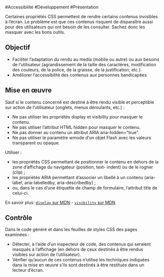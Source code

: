 
#Accessibilité #Développement #Présentation

Certaines propriétés CSS permettent de rendre certains contenus invisibles à l’écran. Le problème est que ces contenus risquent de disparaître aussi pour des utilisateurs qui ont besoin de les consulter. Sachez donc les masquer avec les bons outils.

Objectif
--------

*   Faciliter l’adaptation du rendu au media (mobile ou autre) ou aux besoins de l’utilisateur (agrandissement de la taille des caractères, modification des couleurs, de la police, de la graisse, de la justification, etc.).
*   Améliorer l’accessibilité des contenus aux personnes handicapées

Mise en œuvre
-------------

Sauf si le contenu concerné est destiné à être rendu visible et perceptible sur action de l’utilisateur (onglets, menus déroulants, etc.) :

*   Ne pas utiliser les propriétés display et visibility pour masquer le contenu.
*   Ne pas utiliser l’attribut HTML hidden pour masquer le contenu.
*   Ne pas donner au contenu un attribut ARIA aria-hidden="true".
*   Ne pas utiliser le paramètre wmode d’un objet Flash avec les valeurs transparent ou opaque.

Utiliser :

*   les propriétés CSS permettant de positionner le contenu en dehors de la zone d’affichage du navigateur (position, text- indent) ou de le rogner (clip) ;
*   les propriétés ARIA permettant d’associer un libellé à un contenu (aria-label, aria-labelledby, aria-describedby) ;
*   ou, dans le cas d’une étiquette de champ de formulaire, l’attribut title de celui-ci.

En savoir plus: [`display` sur MDN](https://developer.mozilla.org/fr/docs/Web/CSS/display) - [`visibility` sur MDN](https://developer.mozilla.org/fr/docs/Web/CSS/visibility)

Contrôle
--------

Dans le code généré et dans les feuilles de styles CSS des pages examinées :

*   Détecter, à l’aide d’un inspecteur de code, des contenus qui seraient masqués à l’affichage (en dehors de ceux destinés à être rendus visibles sur action de l’utilisateur).
*   Vérifier qu’aucun de ces contenus n’utilise les techniques indiquées dans la mise en œuvre s’ils sont destinés à être restitués dans un lecteur d’écran.
